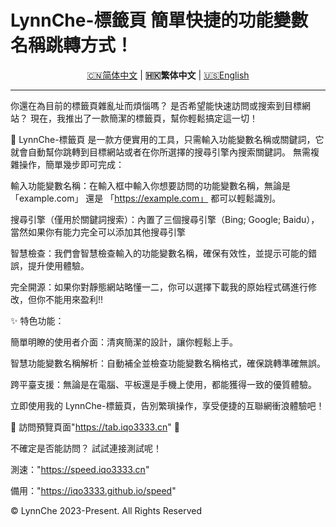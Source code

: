 # LynnChe-標籤頁 簡單快捷的功能變數名稱跳轉方式！ 

<p align="center" class="language" title="Language selection 语言选择">
  <a href="README.md">🇨🇳简体中文</a> | 
    <b>🇭🇰繁体中文</b> | 
  <a href="README_en_us.md">🇺🇸English</a> 
</p>
<hr>
你還在為目前的標籤頁雜亂址而煩惱嗎？ 是否希望能快速訪問或搜索到目標網站？ 現在，我推出了一款簡潔的標籤頁，幫你輕鬆搞定這一切！

🔗 LynnChe-標籤頁 是一款方便實用的工具，只需輸入功能變數名稱或關鍵詞，它就會自動幫你跳轉到目標網站或者在你所選擇的搜尋引擎內搜索關鍵詞。 無需複雜操作，簡單幾步即可完成：

輸入功能變數名稱：在輸入框中輸入你想要訪問的功能變數名稱，無論是 「example.com」 還是 「https://example.com」 都可以輕鬆識別。

搜尋引擎（僅用於關鍵詞搜索）：內置了三個搜尋引擎（Bing; Google; Baidu），當然如果你有能力完全可以添加其他搜尋引擎

智慧檢查：我們會智慧檢查輸入的功能變數名稱，確保有效性，並提示可能的錯誤，提升使用體驗。

完全開源：如果你對靜態網站略懂一二，你可以選擇下載我的原始程式碼進行修改，但你不能用來盈利!!

✨ 特色功能：

簡單明瞭的使用者介面：清爽簡潔的設計，讓你輕鬆上手。

智慧功能變數名稱解析：自動補全並檢查功能變數名稱格式，確保跳轉準確無誤。

跨平臺支援：無論是在電腦、平板還是手機上使用，都能獲得一致的優質體驗。

立即使用我的 LynnChe-標籤頁，告別繁瑣操作，享受便捷的互聯網衝浪體驗吧！

📌 訪問預覽頁面"https://tab.iqo3333.cn" 🔗

不確定是否能訪問？ 試試連接測試呢！

測速："https://speed.iqo3333.cn"

備用："https://iqo3333.github.io/speed"

© LynnChe 2023-Present. All Rights Reserved
